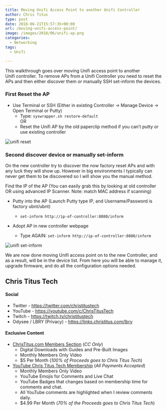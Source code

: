 ```yaml
---
title: Moving Unifi Access Point to another Unifi Controller
author: Chris Titus
type: post
date: 2018-06-21T15:57:35+00:00
url: /moving-unifi-access-point/
image: /images/2018/06/unifi-ap.png
categories:
  - Networking
tags:
  - Unifi

---
```

This walkthrough goes over moving Unifi access point to another Unifi controller. To remove APs from a Unifi Controller you need to reset the APs and then either discover them or manually SSH set-inform the devices.<!--more-->

### First Reset the AP

  - Use Terminal or SSH (Either in existing Controller -> Manage Device -> Open Terminal or Putty)
    - Type: `syswrapper.sh restore-default`  
OR  
    - Reset the Unifi AP by the old paperclip method if you can&#8217;t putty or use existing controller

![unifi reset](/images/2018/06/reset-unifi.png)

### Second discover device or manually set-inform

On the new controller try to discover the now factory reset APs and with any luck they will show up. However in big environments I typically can never get them to be discovered so I will show you the manual method.

Find the IP of the AP (You can easily grab this by looking at old controller OR using advanced IP Scanner. Note: match MAC address if scanning)
  
  - Putty into the AP (Launch Putty type IP, and Username/Password is factory ubnt/ubnt)
    - `set-inform http://ip-of-controller:8080/inform`
  
  - Adopt AP in new controller webpage
    - Type AGAIN: `set-inform http://ip-of-controller:8080/inform`

![unifi set-inform](/images/2018/06/unifi-set-inform.png)

We are now done moving Unifi access point on to the new Controller, and as a result, will be in the device list. From here you will be able to manage it, upgrade firmware, and do all the configuration options needed.

## Chris Titus Tech

#### Social

- Twitter - <https://twitter.com/christitustech>
- YouTube - <https://youtube.com/c/ChrisTitusTech>
- Twitch - <https://twitch.tv/christitustech>
- Odysee / LBRY (Privacy) - <https://links.christitus.com/lbry>

#### Exclusive Content

- [ChrisTitus.com Members Section][1] (_CC Only_)
  - Digital Downloads with Guides and Pre-Built Images
  - Monthly Members Only Video
  - $5 Per Month (_100% of Proceeds goes to Chris Titus Tech_)
- [YouTube Chris Titus Tech Membership][2] (_All Payments Accepted_)
  - Monthly Members Only Video
  - YouTube Emojis for Comments and Live Chat
  - YouTube Badges that changes based on membership time for comments and chat.
  - All YouTube comments are highlighted when I review comments daily. 
  - $4.99 Per Month (_70% of the Proceeds goes to Chris Titus Tech_)

 [1]: https://portal.christitus.com
 [2]: https://links.christitus.com/join